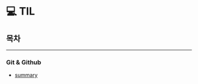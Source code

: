 # 💻 **TIL**
## 목차
---

### Git & Github
- [summary](https://github.com/UICHANLEE/TIL/blob/main/git%20%26%20Github/summary)

